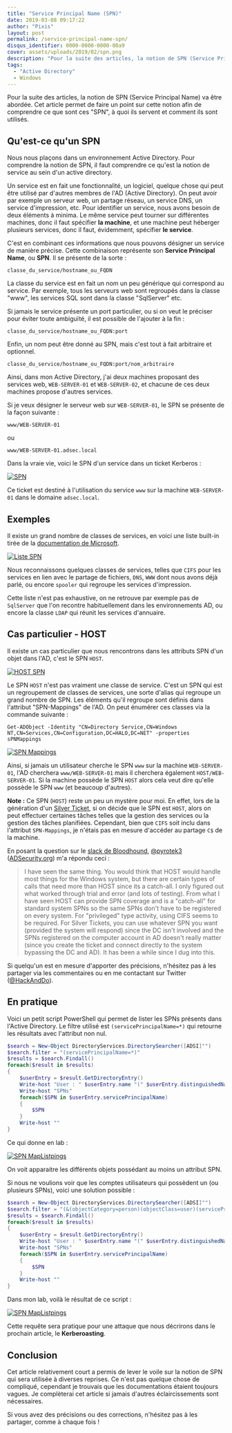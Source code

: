 ```yaml
---
title: "Service Principal Name (SPN)"
date: 2019-03-08 09:17:22
author: "Pixis"
layout: post
permalink: /service-principal-name-spn/
disqus_identifier: 0000-0000-0000-00a9
cover: assets/uploads/2019/02/spn.png
description: "Pour la suite des articles, la notion de SPN (Service Principal Name) va être abordée. Cet article permet de faire un point sur cette notion afin de comprendre ce que sont ces SPN, à quoi ils servent et comment ils sont utilisés."
tags:
  - "Active Directory"
  - Windows
---
```


Pour la suite des articles, la notion de SPN (Service Principal Name) va être abordée. Cet article permet de faire un point sur cette notion afin de comprendre ce que sont ces "SPN", à quoi ils servent et comment ils sont utilisés.

<!--more-->

## Qu'est-ce qu'un SPN

Nous nous plaçons dans un environnement Active Directory. Pour comprendre la notion de SPN, il faut comprendre ce qu'est la notion de service au sein d'un active directory.

Un service est en fait une fonctionnalité, un logiciel, quelque chose qui peut être utilisé par d'autres membres de l'AD (Active Directory). On peut avoir par exemple un serveur web, un partage réseau, un service DNS, un service d'impression, etc. Pour identifier un service, nous avons besoin de deux éléments à minima. Le même service peut tourner sur différentes machines, donc il faut spécifier **la machine**, et une machine peut héberger plusieurs services, donc il faut, évidemment, spécifier **le service**.

C'est en combinant ces informations que nous pouvons désigner un service de manière précise. Cette combinaison représente son **Service Principal Name**, ou **SPN**. Il se présente de la sorte :

```
classe_du_service/hostname_ou_FQDN
```

La classe du service est en fait un nom un peu générique qui correspond au service. Par exemple, tous les serveurs web sont regroupés dans la classe "www", les services SQL sont dans la classe "SqlServer" etc.

Si jamais le service présente un port particulier, ou si on veut le préciser pour éviter toute ambiguïté, il est possible de l'ajouter à la fin :

```
classe_du_service/hostname_ou_FQDN:port
```

Enfin, un nom peut être donné au SPN, mais c'est tout à fait arbitraire et optionnel.

```
classe_du_service/hostname_ou_FQDN:port/nom_arbitraire
```

Ainsi, dans mon Active Directory, j'ai deux machines proposant des services web, `WEB-SERVER-01` et `WEB-SERVER-02`, et chacune de ces deux machines propose d'autres services.

Si je veux désigner le serveur web sur `WEB-SERVER-01`, le SPN se présente de la façon suivante :

```
www/WEB-SERVER-01
```

ou

```
www/WEB-SERVER-01.adsec.local
```

Dans la vraie vie, voici le SPN d'un service dans un ticket Kerberos :

[![SPN](/assets/uploads/2019/02/SPN_ST.png)](/assets/uploads/2019/02/SPN_ST.png)

Ce ticket est destiné à l'utilisation du service `www` sur la machine `WEB-SERVER-01` dans le domaine `adsec.local`.

## Exemples

Il existe un grand nombre de classes de services, en voici une liste built-in tirée de la [documentation de Microsoft](https://docs.microsoft.com/en-us/previous-versions/windows/it-pro/windows-server-2003/cc772815(v=ws.10)#service-principal-names).

[![Liste SPN](/assets/uploads/2019/02/liste_spn.png)](/assets/uploads/2019/02/liste_spn.png)

Nous reconnaissons quelques classes de services, telles que `CIFS` pour les services en lien avec le partage de fichiers, `DNS`, `WWW` dont nous avons déjà parlé, ou encore `spooler` qui regroupe les services d'impression.

Cette liste n'est pas exhaustive, on ne retrouve par exemple pas de `SqlServer` que l'on recontre habituellement dans les environnements AD, ou encore la classe `LDAP` qui réunit les services d'annuaire.

## Cas particulier - HOST

Il existe un cas particulier que nous rencontrons dans les attributs SPN d'un objet dans l'AD, c'est le SPN `HOST`.

[![HOST SPN](/assets/uploads/2019/02/host_spn.png)](/assets/uploads/2019/02/host_spn.png)

Le SPN `HOST` n'est pas vraiment une classe de service. C'est un SPN qui est un regroupement de classes de services, une sorte d'alias qui regroupe un grand nombre de SPN. Les éléments qu'il regroupe sont définis dans l'attribut "SPN-Mappings" de l'AD. On peut énumérer ces classes via la commande suivante :

```
Get-ADObject -Identity "CN=Directory Service,CN=Windows NT,CN=Services,CN=Configuration,DC=HALO,DC=NET" -properties sPNMappings
```

[![SPN Mappings](/assets/uploads/2019/02/sPNMappings.png)](/assets/uploads/2019/02/sPNMappings.png)


Ainsi, si jamais un utilisateur cherche le SPN `www` sur la machine `WEB-SERVER-01`, l'AD cherchera `www/WEB-SERVER-01` mais il cherchera également `HOST/WEB-SERVER-01`. Si la machine possède le SPN `HOST` alors cela veut dire qu'elle possède le SPN `www` (et beaucoup d'autres).

**Note :** Ce SPN (`HOST`) reste un peu un mystère pour moi. En effet, lors de la génération d'un [Silver Ticket](/kerberos-silver-golden-tickets), si on décide que le SPN est `HOST`, alors on peut effectuer certaines tâches telles que la gestion des services ou la gestion des tâches planifiées. Cependant, bien que `CIFS` soit inclu dans l'attribut `SPN-Mappings`, je n'étais pas en mesure d'accéder au partage `C$` de la machine.

En posant la question sur le [slack de Bloodhound](https://bloodhoundgang.herokuapp.com/), [@pyrotek3](https://twitter.com/pyrotek3) ([ADSecurity.org](https://adsecurity.org/?page_id=8)) m'a répondu ceci :


> I have seen the same thing. You would think that HOST would handle most things for the Windows system, but there are certain types of calls that need more than HOST since its a catch-all. I only figured out what worked through trial and error (and lots of testing).
From what I have seen HOST can provide SPN coverage and is a "catch-all" for standard system SPNs so the same SPNs don't have to be registered on every system. For "privileged" type activity, using CIFS seems to be required. For Silver Tickets, you can use whatever SPN you want (provided the system will respond) since the DC isn't involved and the SPNs registered on the computer account in AD doesn't really matter (since you create the ticket and connect directly to the system bypassing the DC and AD).
It has been a while since I dug into this.

Si quelqu'un est en mesure d'apporter des précisions, n'hésitez pas à les partager via les commentaires ou en me contactant sur Twitter ([@HackAndDo](https://twitter.com/HackAndDo)).

## En pratique

Voici un petit script PowerShell qui permet de lister les SPNs présents dans l'Active Directory. Le filtre utilisé est `(servicePrincipalName=*)` qui retourne les résultats avec l'attribut non nul.

```powershell
$search = New-Object DirectoryServices.DirectorySearcher([ADSI]"")
$search.filter = "(servicePrincipalName=*)"
$results = $search.Findall()
foreach($result in $results)
{
	$userEntry = $result.GetDirectoryEntry()
	Write-host "User : " $userEntry.name "(" $userEntry.distinguishedName ")"
	Write-host "SPNs"        
	foreach($SPN in $userEntry.servicePrincipalName)
	{
		$SPN       
	}
	Write-host ""
}
```

Ce qui donne en lab :

[![SPN MapListpings](/assets/uploads/2019/03/SPNListPowershell.png)](/assets/uploads/2019/03/SPNListPowershell.png)

On voit apparaitre les différents objets possédant au moins un attribut SPN.

Si nous ne voulions voir que les comptes utilisateurs qui possèdent un (ou plusieurs SPNs), voici une solution possible :

```powershell
$search = New-Object DirectoryServices.DirectorySearcher([ADSI]"")
$search.filter = "(&(objectCategory=person)(objectClass=user)(servicePrincipalName=*))"
$results = $search.Findall()
foreach($result in $results)
{
	$userEntry = $result.GetDirectoryEntry()
	Write-host "User : " $userEntry.name "(" $userEntry.distinguishedName ")"
	Write-host "SPNs"        
	foreach($SPN in $userEntry.servicePrincipalName)
	{
		$SPN       
	}
	Write-host ""
}
```

Dans mon lab, voilà le résultat de ce script :

[![SPN MapListpings](/assets/uploads/2019/03/SPNListUsersPowershell.png)](/assets/uploads/2019/03/SPNListUsersPowershell.png)

Cette requête sera pratique pour une attaque que nous décrirons dans le prochain article, le **Kerberoasting**.

## Conclusion

Cet article relativement court a permis de lever le voile sur la notion de SPN qui sera utilisée à diverses reprises. Ce n'est pas quelque chose de compliqué, cependant je trouvais que les documentations étaient toujours vagues. Je complèterai cet article si jamais d'autres éclaircissements sont nécessaires.

Si vous avez des précisions ou des corrections, n'hésitez pas à les partager, comme à chaque fois !

